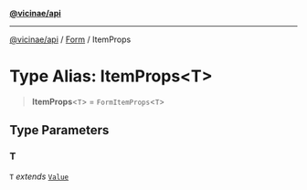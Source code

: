 [**@vicinae/api**](../../../../README.md)

***

[@vicinae/api](../../../../README.md) / [Form](../README.md) / ItemProps

# Type Alias: ItemProps\<T\>

> **ItemProps**\<`T`\> = `FormItemProps`\<`T`\>

## Type Parameters

### T

`T` *extends* [`Value`](Value.md)
